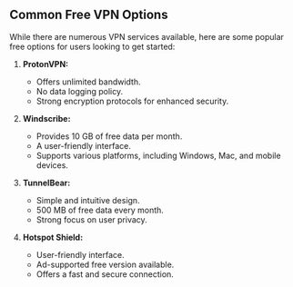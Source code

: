 ## Common Free VPN Options

While there are numerous VPN services available, here are some popular free options for users looking to get started:

1. **ProtonVPN:**
   - Offers unlimited bandwidth.
   - No data logging policy.
   - Strong encryption protocols for enhanced security.

2. **Windscribe:**
   - Provides 10 GB of free data per month.
   - A user-friendly interface.
   - Supports various platforms, including Windows, Mac, and mobile devices.

3. **TunnelBear:**
   - Simple and intuitive design.
   - 500 MB of free data every month.
   - Strong focus on user privacy.

4. **Hotspot Shield:**
   - User-friendly interface.
   - Ad-supported free version available.
   - Offers a fast and secure connection.
